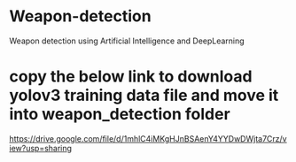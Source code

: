 # Weapon-detection
Weapon detection using Artificial Intelligence and DeepLearning
# copy the below link to download yolov3 training data file and move it into weapon_detection folder  
https://drive.google.com/file/d/1mhlC4iMKgHJnBSAenY4YYDwDWjta7Crz/view?usp=sharing
